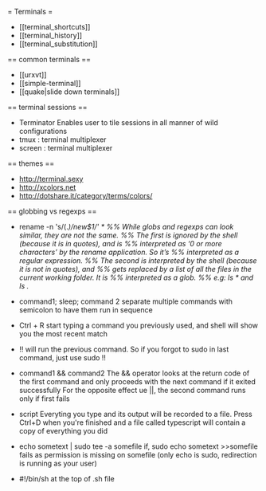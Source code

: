= Terminals =
* [[terminal_shortcuts]]
* [[terminal_history]]
* [[terminal_substitution]]

== common terminals ==
* [[urxvt]]
* [[simple-terminal]]
* [[quake|slide down terminals]]


== terminal sessions ==
* Terminator
Enables user to tile sessions in all manner of wild configurations
* tmux : terminal multiplexer
* screen : terminal multiplexer



== themes ==
* http://terminal.sexy
* http://xcolors.net
* http://dotshare.it/category/terms/colors/

== globbing vs regexps ==
* rename -n 's/(.*)/new$1/' *
%% While globs and regexps can look similar, they are not the same.
%% The first is ignored by the shell (because it is in quotes), and is
%% interpreted as ‘0 or more characters’ by the rename application. So it’s
%% interpreted as a regular expression.
%% The second is interpreted by the shell (because it is not in quotes), and
%% gets replaced by a list of all the files in the current working folder. It is
%% interpreted as a glob.
%% e.g: ls *  and ls .*







* command1; sleep; command 2
separate multiple commands with semicolon to have them run in sequence

* Ctrl + R
start typing a command you previously used, and shell will show you the most
recent match

* !!
will run the previous command. So if you forgot to sudo in last command, just
use sudo !!

* command1 && command2
The && operator looks at the return code of the first command and only
proceeds with the next command if it exited successfully
For the opposite effect ue ||, the second command runs only if first fails

* script
Everyting you type and its output will be recorded to a file. Press Ctrl+D
when you're finished and a file called typescript will contain a copy of
everything you did


* echo sometext | sudo tee -a somefile
if, sudo echo sometext >>somefile fails as permission is missing on somefile
(only echo is sudo, redirection is running as your user)

* #!/bin/sh
at the top of .sh file

